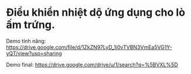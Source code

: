 # Điều khiển nhiệt dộ ứng dụng cho lò ấm trứng.

Demo tính năng: https://drive.google.com/file/d/1ZkZN97LyD_1i0vTVBN3VmEa5VG1Y-yQT/view?usp=sharing

Demo final: https://drive.google.com/drive/u/1/search?q=%5BVXL%5D
